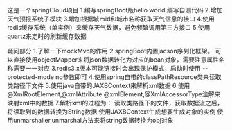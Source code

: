 这是一个springCloud项目
1.编写springBoot版hello world,编写自测代码
2.增加天气预报系统子模块
3.增加根据城市id和城市名称获取天气信息的接口
4.使用redis缓存系统（单实例）来缓存天气数据，避免频繁调用第三方接口
5.使用quartz来定时的刷新缓存数据












疑问部分
1.了解一下mockMvc的作用
2.springBoot内置jacson序列化框架。
可以直接使用objectMapper来将json数据转化为对应的bean对象，需要注意属性名称需要一一对应
3.redis3.x版本可能链接时会出现保护模式，启动时使用 --protected-mode no参数即可
4.使用spring自带的classPathResource类来读取类路径下文件
5.使用java自带的JAXBContext来解析xml数据
6.使用@XmlRootElement,@xmlAttribute @xmlElement,@XmlAccessorType注解来映射xml中的数据
7.解析xml的过程为：
    读取类路径下的文件，获取数据流之后，将读取到的数据转换为String数据
    使用JAXBContext生成想要生成对象的实例
    使用unmarshaller.unmarshal方法来将string数据转换为obj对象